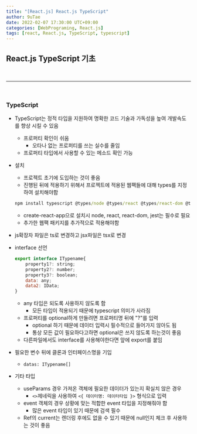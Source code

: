 ```yaml
---
title: "[React.js] React.js TypeScript"
author: 9uTae
date: 2022-02-07 17:30:00 UTC+09:00
categories: [WebPrograming, React.js]
tags: [react, React.js, TypeScript, typescript]
---
```


## React.js TypeScript 기초

<br>

---

<br>

### TypeScript

- TypeScript는 정적 타입을 지원하여 명확한 코드 기술과 가독성을 높여 개발속도를 향상 시킬 수 있음
    - 프로퍼티 확인이 쉬움
        - 오타나 없는 프로퍼티를 쓰는 실수를 줄임
    - 프로퍼티 타입에서 사용할 수 있는 메소드 확인 가능

- 설치
    - 프로젝트 초기에 도입하는 것이 좋음
    - 진행된 뒤에 적용하기 위해서 프로젝트에 적용된 웹팩들에 대해 types를 지정하여 설치해야함

    ```cmd
    npm install typescript @types/node @types/react @types/react-dom @types/jset @types/react-router-dom
    ```
    - create-react-app으로 설치시 node, react, react-dom, jest는 필수로 필요
    - 추가한 웹팩 패키지를 추가적으로 적용해야함

- js확장자 파일은 ts로 변경하고 jsx파일은 tsx로 변경

- interface 선언

    ```js
    export interface ITypename{
        property1?: string;
        property2?: number;
        property3?: boolean;
        data: any;
        data2: IData;
    }
    ```

    - any 타입은 되도록 사용하지 않도록 함
        - 모든 타입이 적용되기 때문에 typescript 의미가 사라짐
    - 프로퍼티를 optional하게 만들려면 프로퍼티명 뒤에 "?"를 입력
         - optional 하기 때문에 데이터 입력시 필수적으로 들어가지 않아도 됨
         - 통상 모든 값이 필요하다고하면 optional은 쓰지 않도록 하는것이 좋음
    - 다른파일에서도 interface를 사용해야한다면 앞에 export를 붙임

- 필요한 변수 뒤에 클론과 인터페이스명을 기입
    - `datas: ITypename[]`

- 기타 타입
    - useParams 경우 가져온 객체에 필요한 데이터가 있는지 확실치 않은 경우
        - `<>`제네릭을 사용하여 `<{ 데이터명: 데이터타입 }>` 형식으로 입력
    - event 객체의 경우 상황에 맞는 적합한 event 타입을 지정해줘야 함
        - 많은 event 타입이 있기 때문에 검색 필수
    - Ref의 current는 렌더링 후에도 없을 수 있기 때문에 null인지 체크 후 사용하는 것이 좋음

<br>